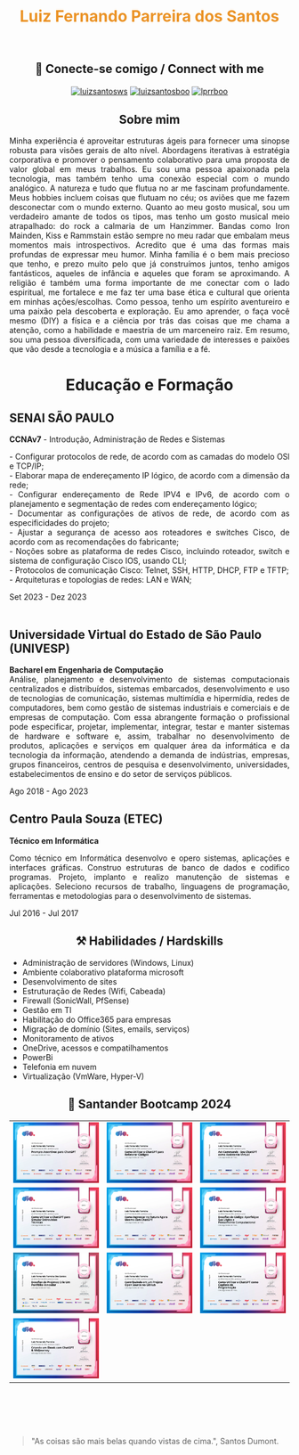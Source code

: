 <h1 align="center" style="color: #EB9326">Luiz Fernando Parreira dos Santos</h1><br>
<h2 align="center"> 🔌 Conecte-se comigo / Connect with me </h2>
<div align="center">
<a href="https://linkedin.com/in/luizsantosws" target="blank"><img align="center" src="https://raw.githubusercontent.com/rahuldkjain/github-profile-readme-generator/master/src/images/icons/Social/linked-in-alt.svg" alt="luizsantosws" height="30" width="40" /></a>
<a href="https://fb.com/luizsantosboo" target="blank"><img align="center" src="https://raw.githubusercontent.com/rahuldkjain/github-profile-readme-generator/master/src/images/icons/Social/facebook.svg" alt="luizsantosboo" height="30" width="40" /></a>
<a href="https://instagram.com/lprrboo" target="blank"><img align="center" src="https://raw.githubusercontent.com/rahuldkjain/github-profile-readme-generator/master/src/images/icons/Social/instagram.svg" alt="lprrboo" height="30" width="40" /></a>
<br>
</div>
<h2 align=center>Sobre mim</h2> 
<p align="justify">
Minha experiência é aproveitar estruturas ágeis para fornecer uma sinopse robusta para visões gerais de alto nível. 
  Abordagens iterativas à estratégia corporativa e promover o pensamento colaborativo para uma proposta de valor global em meus trabalhos. 
  Eu sou uma pessoa apaixonada pela tecnologia, mas também tenho uma conexão especial com o mundo analógico. A natureza e tudo que flutua no ar me fascinam profundamente. 
  Meus hobbies incluem coisas que flutuam no céu; os aviões que me fazem desconectar com o mundo externo. 
  Quanto ao meu gosto musical, sou um verdadeiro amante de todos os tipos, mas tenho um gosto musical meio atrapalhado: do rock a calmaria de um Hanzimmer. 
  Bandas como Iron Mainden, Kiss e Rammstain estão sempre no meu radar que embalam meus momentos mais introspectivos. 
  Acredito que é uma das formas mais profundas de expressar meu humor. 
  Minha família é o bem mais precioso que tenho, e prezo muito pelo que já construímos juntos, tenho amigos fantásticos, aqueles de infância e aqueles que foram se aproximando. 
  A religião é também uma forma importante de me conectar com o lado espiritual, me fortalece e me faz ter uma base ética e cultural que orienta em minhas ações/escolhas. 
  Como pessoa, tenho um espírito aventureiro e uma paixão pela descoberta e exploração. 
  Eu amo aprender, o faça você mesmo (DIY) a física e a ciência por trás das coisas que me chama a atenção, como a habilidade e maestria de um marceneiro raiz.
  Em resumo, sou uma pessoa diversificada, com uma variedade de interesses e paixões que vão desde a tecnologia e a música a família e a fé.
</p>

<h1 align=center>Educação e Formação</h1> 

<div class="flex-grow-1">
  <h2 class="mb-0">SENAI SÃO PAULO</h2>
    <div class="subheading mb-3"><b>CCNAv7</b> - Introdução, Administração de Redes e Sistemas</div>
      <p align="justify">
      - Configurar protocolos de rede, de acordo com as camadas do modelo OSl e TCP/IP;<br>
      - Elaborar mapa de endereçamento IP lógico, de acordo com a dimensão da rede;<br>
      - Configurar endereçamento de Rede IPV4 e IPv6, de acordo com o planejamento e segmentação de redes com endereçamento lógico;<br>
      - Documentar as configurações de ativos de rede, de acordo com as especificidades do projeto;<br>
      - Ajustar a segurança de acesso aos roteadores e switches Cisco, de acordo com as recomendações do fabricante;<br>
      - Noções sobre as plataforma de redes Cisco, incluindo roteador, switch e sistema de configuração Cisco IOS, usando CLI;<br>
      - Protocolos de comunicação Cisco: Telnet, SSH, HTTP, DHCP, FTP e TFTP;<br>
      - Arquiteturas e topologias de redes: LAN e WAN;
      </p>
     </div>
  <div class="flex-shrink-0"><span class="text-primary">Set 2023 - Dez 2023</span></div>
<br>
  <h2 class="mb-0">Universidade Virtual do Estado de São Paulo (UNIVESP)</h2>
  <p align="justify">
    <b>Bacharel em Engenharia de Computação</b><br>
    Análise, planejamento e desenvolvimento de sistemas computacionais centralizados e distribuídos, sistemas embarcados, 
    desenvolvimento e uso de tecnologias de comunicação, sistemas multimídia e hipermídia, redes de computadores, 
    bem como gestão de sistemas industriais e comerciais e de empresas de computação. 
    Com essa abrangente formação o profissional pode especificar, projetar, implementar, integrar, testar e manter sistemas de hardware e software e, 
    assim, trabalhar no desenvolvimento de produtos, aplicações e serviços em qualquer área da informática e da tecnologia da informação, atendendo a demanda de indústrias, empresas, 
    grupos financeiros, centros de pesquisa e desenvolvimento, universidades, estabelecimentos de ensino e do setor de serviços públicos.</p>    
    <div class="flex-shrink-0"><span class="text-primary">Ago 2018 - Ago 2023</span></div>

<h2 class="mb-0">Centro Paula Souza (ETEC)</h2>
  <div class="subheading mb-3"><b>Técnico em Informática</b></div>
  <p align="justify">
   Como técnico em Informática desenvolvo e opero sistemas, aplicações e interfaces gráficas. 
    Construo estruturas de banco de dados e codifico programas. Projeto, implanto e realizo manutenção de sistemas e aplicações. 
    Seleciono recursos de trabalho, linguagens de programação, ferramentas e metodologias para o desenvolvimento de sistemas.</p>    
    </div>
  <div class="flex-shrink-0"><span class="text-primary">Jul 2016 - Jul 2017</span></div>

<h2 align="center"> ⚒️ Habilidades / Hardskills</h2>

<ul>
<li><span class="fa-li"><i class="fas fa-check"></i></span>Administração de servidores (Windows, Linux)</li>
<li><span class="fa-li"><i class="fas fa-check"></i></span>Ambiente colaborativo plataforma microsoft</li>
<li><span class="fa-li"><i class="fas fa-check"></i></span>Desenvolvimento de sites</li>
<li><span class="fa-li"><i class="fas fa-check"></i></span>Estruturação de Redes (Wifi, Cabeada)</li>
<li><span class="fa-li"><i class="fas fa-check"></i></span>Firewall (SonicWall, PfSense)</li>
<li><span class="fa-li"><i class="fas fa-check"></i></span>Gestão em TI</li>
<li><span class="fa-li"><i class="fas fa-check"></i></span>Habilitação do Office365 para empresas</li>
<li><span class="fa-li"><i class="fas fa-check"></i></span>Migração de domínio (Sites, emails, serviços)</li>
<li><span class="fa-li"><i class="fas fa-check"></i></span>Monitoramento de ativos</li>
<li><span class="fa-li"><i class="fas fa-check"></i></span>OneDrive, acessos e compatilhamentos</li>
<li><span class="fa-li"><i class="fas fa-check"></i></span>PowerBi</li>
<li><span class="fa-li"><i class="fas fa-check"></i></span>Telefonia em nuvem</li>
<li><span class="fa-li"><i class="fas fa-check"></i></span>Virtualização (VmWare, Hyper-V)</li>
</ul>

<h2 align="center"> 📖 Santander Bootcamp 2024 </h2>
<div align="center">
<table align="center">
  <tr>
    <td align="center">
      <a href="certificados_dio/3GM8TZ6I.pdf" target="_blank">
        <img src="certificados_dio/3GM8TZ6I.png" alt="Certificado 1" style="width:200px;"/>
      </a>
    </td>
    <td align="center">
      <a href="certificados_dio/IM1T7JH3.pdf" target="_blank">
        <img src="certificados_dio/IM1T7JH3.png" alt="Certificado 2" style="width:200px;"/>
      </a>
    </td>
    <td align="center">
      <a href="certificados_dio/J349SCBF.pdf" target="_blank">
        <img src="certificados_dio/J349SCBF.png" alt="Certificado 3" style="width:200px;"/>
      </a>
    </td>
  </tr>
  <tr>
    <td align="center">
      <a href="certificados_dio/JRIEFBX1.pdf" target="_blank">
        <img src="certificados_dio/JRIEFBX1.png" alt="Certificado 4" style="width:200px;"/>
      </a>
    </td>
    <td align="center">
      <a href="certificados_dio/KM61RRWB.pdf" target="_blank">
        <img src="certificados_dio/KM61RRWB.png" alt="Certificado 5" style="width:200px;"/>
      </a>
    </td>
    <td align="center">
      <a href="certificados_dio/QCE6J3GF.pdf" target="_blank">
        <img src="certificados_dio/QCE6J3GF.png" alt="Certificado 6" style="width:200px;"/>
      </a>
    </td>
  </tr>
  <tr>
    <td align="center">
      <a href="certificados_dio/QX3DIOO6.pdf" target="_blank">
        <img src="certificados_dio/QX3DIOO6.png" alt="Certificado 7" style="width:200px;"/>
      </a>
    </td>
    <td align="center">
      <a href="certificados_dio/UWHJR81V.pdf" target="_blank">
        <img src="certificados_dio/UWHJR81V.png" alt="Certificado 8" style="width:200px;"/>
      </a>
    </td>
    <td align="center">
      <a href="certificados_dio/W0KXGVGA.pdf" target="_blank">
        <img src="certificados_dio/W0KXGVGA.png" alt="Certificado 9" style="width:200px;"/>
      </a>
    </td>
  </tr>
  <tr>
    <td align="center">
      <a href="certificados_dio/XDK3LFUU.pdf" target="_blank">
        <img src="certificados_dio/XDK3LFUU.png" alt="Certificado 10" style="width:200px;"/>
      </a>
    </td>
    <!-- Adicione mais colunas se tiver mais certificados -->
  </tr>
</table>


</div>
<br>
<br>
<br>
<br>


>"As coisas são mais belas quando vistas de cima.", Santos Dumont.


